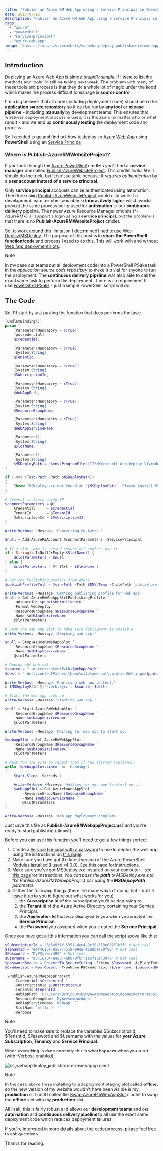```yaml
---
title: "Publish an Azure RM Web App using a Service Principal in PowerShell"
date: 2017-07-12
description: "Publish an Azure RM Web App using a Service Principal in PowerShell"
tags:
  - "azure"
  - "powershell"
  - "service-principal"
  - "azure-web-app"
image: "/assets/images/screenshots/ss_webappdeploy_publishazurermwebappproject.png"
---
```


## Introduction

Deploying an [Azure Web App](https://azure.microsoft.com/en-us/services/app-service/web/) is almost _stupidly simple._ If I were to list the methods and tools I'd still be typing next week. The problem with many of these tools and process is that they do a whole lot of magic under the hood which makes the process difficult to manage in **source control**.

I'm a big believer that all code (including deployment code) should be in the **application source repository** so it can be run by **any tool** or **release pipeline** - including **manually** by development teams. This ensures that whatever deployment process is used, it is the same no matter who or what runs it - and we end up **continuously testing** the deployment code and process.

So I decided to go and find out how to deploy an [Azure Web App](https://azure.microsoft.com/en-us/services/app-service/web/) using **PowerShell** using an [Service Principal](https://docs.microsoft.com/en-us/azure/active-directory/develop/active-directory-application-objects).

### Where is Publish-AzureRMWebsiteProject?

If you look through the [Azure PowerShell](https://docs.microsoft.com/en-us/powershell/azure/overview?view=azurermps-4.1.0) cmdlets you'll find a **service manager** one called [Publish-AzureWebsiteProject](https://docs.microsoft.com/en-us/powershell/module/azure/publish-azurewebsiteproject?view=azuresmps-4.0.0). This cmdlet _looks like_ it should do the trick, but it isn't suitable because it _requires authentication_ by a **user account** **instead of a service principal**.

Only **service principal** accounts can be authenticated using automation. Therefore using [Publish-AzureWebsiteProject](https://docs.microsoft.com/en-us/powershell/module/azure/publish-azurewebsiteproject?view=azuresmps-4.0.0) would only work if a development team member was able to **interactively login**\- which would prevent the same process being used for **automation** or our **continuous delivery** pipeline. The newer Azure Resource Manager cmdlets (\*-AzureRM\*) all support a login using a **service principal**, but the problem is that there is no **Publish-AzureRMWebsiteProject** cmdlet.

So, to work around this limitation I determined I had to use [Web Deploy/MSDeploy](https://www.iis.net/downloads/microsoft/web-deploy). The purpose of this post is to **share the PowerShell function/code** and process I used to do this. This will work with and without [Web App deployment slots](https://docs.microsoft.com/en-us/azure/app-service-web/web-sites-staged-publishing).

> [!NOTE]
> In my case our teams put all deployment code into a [PowerShell PSake](https://github.com/psake/psake) task in the _application source code repository_ to make it trivial for anyone to run the deployment. The **continuous delivery pipeline** was also able to call the exact same task to perform the deployment. There is no requirement to use [PowerShell PSake](https://github.com/psake/psake) - just a simple PowerShell script will do.

## The Code

So, I'll start by just pasting the function that does performs the task:

```powershell
[CmdletBinding()]
param (
    [Parameter(Mandatory = $True)]
    [pscredential]
    $Credential,

    [Parameter(Mandatory = $True)]
    [System.String]
    $TenantId,

    [Parameter(Mandatory = $True)]
    [System.String]
    $SubscriptionId,

    [Parameter(Mandatory = $True)]
    [System.String]
    $WebAppPath,

    [Parameter(Mandatory = $True)]
    [System.String]
    $ResourceGroupName,

    [Parameter(Mandatory = $True)]
    [System.String]
    $WebAppServiceName,

    [Parameter()]
    [System.String]
    $SlotName,

    [Parameter()]
    [System.String]
    $MSDeployPath = "$env:ProgramFiles\IIS\Microsoft Web Deploy V3\msdeploy.exe"
)

if (-not (Test-Path -Path $MSDeployPath))
{
    Throw "MSDeploy.exe not found at '$MSDeployPath'. Please install MSDeploy or specify the path to MSDeploy.exe on this system."
}

# Connect to Azure using SP
$connectParameters = @{
    Credential     = $Credential
    TenantId       = $TenantId
    SubscriptionId = $SubscriptionId
}

Write-Verbose -Message 'Connecting to Azure.'

$null = Add-AzureRmAccount @connectParameters -ServicePrincipal
  
# If a slot name is passed ensure all cmdlets use it
if ([String]::IsNullOrEmpty($SlotName)) {
    $slotParameters = $null
} else {
    $slotParameters = @{ Slot = $SlotName }
}

# Get the Publishing profile from Azure
$publishProfilePath = Join-Path -Path $ENV:Temp -ChildPath 'publishprofile.xml'

Write-Verbose -Message 'Getting publishing profile for web app'
$null = Get-AzureRmWebAppSlotPublishingProfile `
    -OutputFile $publishProfilePath `
    -Format WebDeploy `
    -ResourceGroupName $ResourceGroupName `
    -Name $WebAppServiceName `
    @slotParameters

# Stop the web app slot to make sure deployment is possible.
Write-Verbose -Message 'Stopping web app.'

$null = Stop-AzureRmWebAppSlot `
    -ResourceGroupName $ResourceGroupName `
    -Name $WebAppServiceName `
    @slotParameters

# Deploy the web site
$source = "-source:contentPath=$WebAppPath"
$dest = "-dest:contentPath=d:\home\site\wwwroot\,publishSettings=$publishProfilePath"

Write-Verbose -Message 'Publising web app content.'
& $MSDeployPath @('-verb:sync', $source, $dest)

# Start the web app back up
Write-Verbose -Message 'Starting web app.'

$null = Start-AzureRmWebAppSlot `
    -ResourceGroupName $ResourceGroupName `
    -Name $WebAppServiceName `
    @slotParameters

Write-Verbose -Message 'Waiting for web app to start up...'

$webappSlot = Get-AzureRmWebAppSlot `
    -ResourceGroupName $ResourceGroupName `
    -Name $WebAppServiceName `
    @slotParameters

# Wait for the site to report that it has started (optional)
while ($webappSlot.state -ne 'Running')
{
    Start-Sleep -Seconds 1

    Write-Verbose -Message 'Waiting for web app to start up...'
    $webappSlot = Get-AzureRmWebAppSlot `
        -ResourceGroupName $ResourceGroupName `
        -Name $WebAppServiceName `
        @slotParameters
}

Write-Verbose -Message 'Web app deployment complete.'
```

Just save this file as **Publish-AzureRMWebappProject.ps1** and you're ready to start publishing (almost).

Before you can use this function you'll need to get a few things sorted:

1. Create a [Service Principal with a password](https://docs.microsoft.com/en-us/azure/azure-resource-manager/resource-group-authenticate-service-principal#create-service-principal-with-password) to use to deploy the web app using the instructions on [this page](https://docs.microsoft.com/en-us/azure/azure-resource-manager/resource-group-authenticate-service-principal#create-service-principal-with-password).
1. Make sure you have got the latest version of the Azure PowerShell Modules installed (I used v4.0.0). See [this page](https://docs.microsoft.com/en-us/powershell/azure/install-azurerm-ps?view=azurermps-4.1.0) for instructions.
1. Make sure you've got MSDeploy.exe installed on your computer - see [this page](https://www.iis.net/downloads/microsoft/web-deploy) for instructions. _You can pass the **path** to MSDeploy.exe into the Publish-AzureRMWebappProject.ps1 using the **MSDeployPath** parameter._
1. Gather the following things (there are many ways of doing that - but I'll leave it up to you to figure out what works for you):
    1. the **Subscription Id** of the subscription you'll be deploying to.
    1. the **Tenant Id** of the Azure Active Directory containing your Service Principal.
    1. the **Application Id** that was displayed to you when you created the **Service Principal**.
    1. the **Password** you assigned when you created the **Service Principal**.

Once you have got all this information you can call the script above like this:

```powershell
$SubscriptionId = '3a54931f-5351-4ec4-9cf8-518e03257eff' # Not real
$TenantId = 'eef4615a-8a57-4519-99ea-e2a8bad20f82' # Not real
$Password = 'MyP@ssword99' # Not real
$Username = 'a3716a34-ae63-4ab8-8fb7-1e5f15ec3975' # Not real
$passwordSecure = ConvertTo-SecureString -String $Password -AsPlainText -Force
$Credential = New-Object -TypeName PSCredential ($Username, $passwordSecure)

.\Publish-AzureRMWebappProject `
    -Credential $Credential `
    -SubscriptionId $SubscriptionId `
    -TenantId $TenantId `
    -WebAppPath 'C:\Users\Dan\Source\MyAwesomeWebApp\debug\netcoreapp1.1\publish' `
    -ResourceGroupName 'MyAwesomeWebApp' `
    -WebAppServiceName 'WebApp' `
    -SlotName 'offline' `
    -Verbose
```

> [!NOTE]
> You'll need to make sure to replace the variables $SubscriptionId, $TenantId, $Password and $Username with the values for **your Azure Subscription**, **Tenancy** and **Service Principal**.

When everything is done correctly this is what happens when you run it (with -Verbose enabled):

![ss_webappdeploy_publishazurermwebappproject](/assets/images/screenshots/ss_webappdeploy_publishazurermwebappproject.png)

> [!NOTE]
> In the case above I was installing to a deployment staging slot called **offline**, so the new version of my website wouldn't have been visible in my **production** slot until I called the [Swap-AzureRmWebAppSlot](https://docs.microsoft.com/en-us/powershell/module/azurerm.websites/switch-azurermwebappslot?view=azurermps-4.1.0) cmdlet to swap the **offline** slot with my **production** slot.

All in all, this is fairly robust and allows our **development teams** and our **automation** and **continuous delivery pipeline** to all use the exact same deployment code which reduces deployment failures.

If you're interested in more details about the code/process, please feel free to ask questions.

Thanks for reading.
